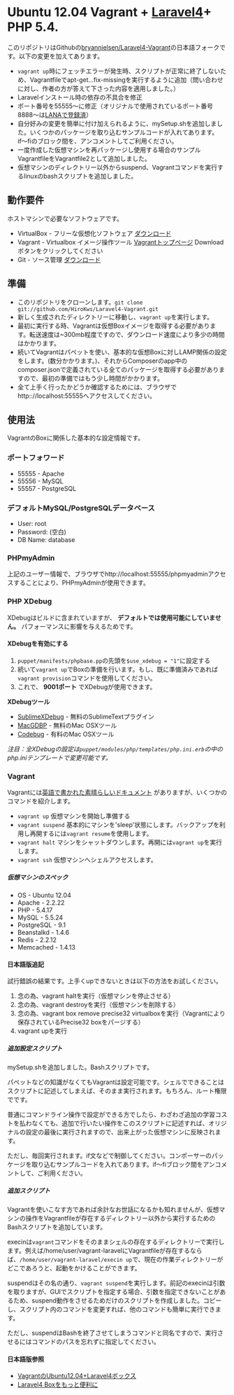 # Ubuntu 12.04 Vagrant + [Laravel4](http://four.laravel.com)+ PHP 5.4.

このリポジトリはGithubの[bryannielsen/Laravel4-Vagrant](https://github.com/bryannielsen/Laravel4-Vagrant)の日本語フォークです。以下の変更を加えてあります。

* `vagrant up`時にフェッチエラーが発生時、スクリプトが正常に終了しないため、Vagrantfileでapt-get...fix-missingを実行するように追加（問い合わせに対し、作者の方が答えて下さった内容を適用しました。）
* Laravelインストール時の依存の不具合を修正
* ポート番号を55555〜に修正（オリジナルで使用されているポート番号8888〜は[LANAで登録済](http://www.iana.org/assignments/service-names-port-numbers/service-names-port-numbers.txt)）
* 自分好みの変更を簡単に付け加えられるように、mySetup.shを追加しました。いくつかのパッケージを取り込むサンプルコードが入れてあります。if〜fiのブロック間を、アンコメントしてご利用ください。
* 一度作成した仮想マシンを再パッケージし使用する場合のサンプルVagrantfileをVagrantfile2として追加しました。
* 仮想マシンのディレクトリー以外からsuspend、Vagrantコマンドを実行するlinuxのbashスクリプトを追加しました。

## 動作要件

ホストマシンで必要なソフトウェアです。

* VirtualBox - フリーな仮想化ソフトウェア [ダウンロード](https://www.virtualbox.org/wiki/Downloads)
* Vagrant - Virtualbox イメージ操作ツール [Vagrantトップページ](https://www.vagrantup.com) Downloadボタンをクリックしてください
* Git - ソース管理 [ダウンロード](http://git-scm.com/downloads)

## 準備

* このリポジトリをクローンします。`git clone git://github.com/HiroKws/Laravel4-Vagrant.git`
* 新しく生成されたディレクトリーに移動し、`vagrant up`を実行します。
* 最初に実行する時、Vagrantは仮想Boxイメージを取得する必要があります。転送速度は~300mb程度ですので、ダウンロード速度により多少の時間はかかります。
* 続いてVagrantはパペットを使い、基本的な仮想Boxに対しLAMP関係の設定をします。(数分かかります。)、それからComposerのapp中のcomposer.jsonで定義されている全てのパッケージを取得する必要がありますので、最初の準備ではもう少し時間がかかります。
* 全て上手く行ったかどうか確認するためには、ブラウザでhttp:://localhost:55555へアクセスしてください。

## 使用法

VagrantのBoxに関係した基本的な設定情報です。

### ポートフォワード

* 55555 - Apache
* 55556 - MySQL
* 55557 - PostgreSQL


### デフォルトMySQL/PostgreSQLデータベース

* User: root
* Password: (空白)
* DB Name: database

### PHPmyAdmin

上記のユーザー情報で、ブラウザでhttp://localhost:55555/phpmyadminアクセスすることにより、PHPmyAdminが使用できます。

### PHP XDebug

XDebugはビルドに含まれていますが、 **デフォルトでは使用可能にしていません。** パフォーマンスに影響を与えるためです。

#### XDebugを有効にする

1. `puppet/manifests/phpbase.pp`の先頭を`$use_xdebug = "1"`に設定する
2. 続いて`vagrant up`でBoxの準備を行います。もし、既に準備済みであれば`vagrant provision`コマンドを使用してください。
3. これで、 **9001ポート** でXDebugが使用できます。

**XDebugツール**

* [SublimeXDebug](https://github.com/Kindari/SublimeXdebug) - 無料のSublimeTextプラグイン
* [MacGDBP](http://www.bluestatic.org/software/macgdbp/) - 無料のMac OSXツール
* [Codebug](http://www.codebugapp.com/) - 有料のMac OSXツール


_注目：全XDebugの設定は`puppet/modules/php/templates/php.ini.erb`の中のphp.iniテンプレートで変更可能です。_

### Vagrant

Vagrantには[英語で書かれた素晴らしいドキュメント](http://vagrantup.com/v1/docs/index.html) がありますが、いくつかのコマンドを紹介します。

* `vagrant up` 仮想マシンを開始し準備する
* `vagrant suspend` 基本的にマシンを'sleep'状態にします。バックアップを利用し再開するには`vagrant resume`を使用します。
* `vagrant halt` マシンをシャットダウンします。再開には`vagrant up`を実行します。
* `vagrant ssh` 仮想マシンへシェルアクセスします。

##### 仮想マシンのスペック

* OS     - Ubuntu 12.04
* Apache - 2.2.22
* PHP    - 5.4.17
* MySQL  - 5.5.24
* PostgreSQL - 9.1
* Beanstalkd - 1.4.6
* Redis - 2.2.12
* Memcached - 1.4.13

#### 日本語版追記

試行錯誤の結果です。上手くupできないときは以下の方法をお試しください。

1. 念の為、vagrant haltを実行（仮想マシンを停止させる）
2. 念の為、vagrant destroyを実行（仮想マシンを削除する）
3. 念の為、vagrant box remove precise32 virtualboxを実行（Vagrantにより保存されているPrecise32 boxをパージする）
4. vagrant upを実行

##### 追加設定スクリプト

mySetup.shを追加しました。Bashスクリプトです。

パペットなどの知識がなくてもVagrantは設定可能です。シェルでできることはスクリプトに記述してしまえば、そのまま実行されます。もちろん、ルート権限でです。

普通にコマンドライン操作で設定ができる方でしたら、わざわざ追加の学習コストを払わなくても、追加で行いたい操作をこのスクリプトに記述すれば、オリジナルの設定の最後に実行されますので、出来上がった仮想マシンに反映されます。

ただし、毎回実行されます。if文などで制御してください。コンポーサーのパッケージを取り込むサンプルコードを入れてあります。if〜fiブロック間をアンコメントして、ご利用ください。

##### 追加スクリプト

Vagrantを使いこなす方であれば余計なお世話になるかも知れませんが、仮想マシンの操作をVagrantfileが存在するディレクトリー以外から実行するためのBashスクリプトを追加しています。

execinは`vagrant`コマンドをそのままシェルの存在するディレクトリーで実行します。例えば/home/user/vagrant-laravelにVagrantfileが存在するならば、`/home/user/vagrant-laravel/execin up`で、現在の作業ディレクトリーがどこであろうと、起動をかけることができます。

suspendはその名の通り、`vagrant suspend`を実行します。前記のexecinは引数を取りますが、GUIでスクリプトを指定する場合、引数を指定できないことがあるため、suspend動作をさせるためだけのスクリプトを作成しました。コピーし、スクリプト内のコマンドを変更すれば、他のコマンドも簡単に実行できます。

ただし、suspendはBashを終了させてしまうコマンドと同名ですので、実行させるにはコマンドのパスを忘れずに指定してください。

#### 日本語版参照

* [VagrantのUbuntu12.04+Laravel4ボックス](http://kore1server.com/141/Vagrant%E3%81%AEUbuntu12.04%2BLaravel4%E3%83%9C%E3%83%83%E3%82%AF%E3%82%B9)
* [Laravel4 Boxをもっと便利に](http://kore1server.com/143/Laravel4+Box%E3%82%92%E3%82%82%E3%81%A3%E3%81%A8%E4%BE%BF%E5%88%A9%E3%81%AB)

